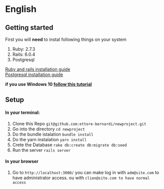 <h1>English</h1>
<h2>Getting started</h2>
<p>First you will <b>need</b> to instal following things on your system</p>
<ol>
    <li>Ruby: 2.7.3</li>
    <li>Rails: 6.0.4</li>
    <li>Postgresql</li>
</ol>
<a href="https://gorails.com/setup/ubuntu/20.04"> Ruby and rails installation guide</a><br>
<a href="https://www.postgresql.org/download/linux/ubuntu/">Postgresql installation guide</a>

**if you use Windows 10 <a href="https://gorails.com/setup/windows/10">follow this tutorial</a>**

<h2>Setup</h2>
<h4>In your terminal:</h4>
<ol>
    <li>Clone this Repo <code>git@github.com:ettore-bernardi/newproject.git</code></li>
    <li>Go into the directory <code>cd newproject</code></li>
    <li>Do the bundle istalation <code>bundle install</code></li>
    <li>Do the yarn instalation <code>yarn install</code></li>
    <li>Crete the Database <code>rake db:create db:migrate db:seed</code></li>
    <li>Run the server <code>rails server</code></li>
</ol>

<h4>In your browser</h4>
<ol>
    <li>Go to <code>http://localhost:3000/</code> you can make log in with <code>adm@site.com</code> to have administrator access. ou with <code>clien@site.com to have normal access</code></li>
</ol>